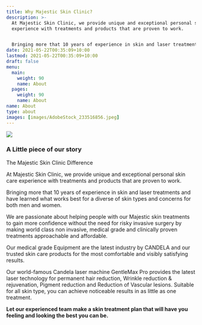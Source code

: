```yaml
---
title: Why Majestic Skin Clinic?
description: >-
  At Majestic Skin Clinic, we provide unique and exceptional personal skin care
  experience with treatments and products that are proven to work.


  Bringing more that 10 years of experience in skin and laser treatments and have learned what works best for a diverse of skin types and concerns for both men and women.
date: 2021-05-22T00:35:09+10:00
lastmod: 2021-05-22T00:35:09+10:00
draft: false
menu: 
  main:
    weight: 90
    name: About
  pages:
    weight: 90
    name: About
name: About
type: about
images: [images/AdobeStock_233516856.jpeg]
---
```

<img src="/logo/wide-small.png" class="img-fluid" />

### A Little piece of our story

<div class="h5 text-primary pb-3">The Majestic Skin Clinic Difference</div>

At Majestic Skin Clinic, we provide unique and exceptional personal skin care experience with treatments and products that are proven to work.

Bringing more that 10 years of experience in skin and laser treatments and have learned what works best for a diverse of skin types and concerns for both men and women.

We are passionate about helping people with our Majestic skin treatments to gain more confidence without the need for risky invasive surgery by making world class non invasive, medical grade and clinically proven treatments approachable and affordable.

Our medical grade Equipment are the latest industry by CANDELA and our trusted skin care products for the most comfortable and visibly satisfying results.

Our world-famous Candela laser machine GentleMax Pro provides the latest laser technology for permanent hair reduction, Wrinkle reduction & rejuvenation, Pigment reduction and Reduction of Vascular lesions. Suitable for all skin type, you can achieve noticeable results in as little as one treatment.

**Let our experienced team make a skin treatment plan that will have you feeling and looking the best you can be.**
